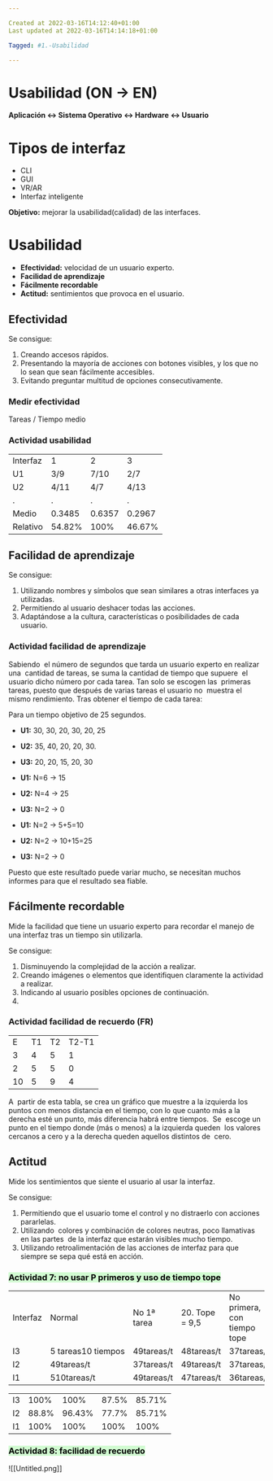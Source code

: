 ```yaml
---

Created at 2022-03-16T14:12:40+01:00
Last updated at 2022-03-16T14:14:18+01:00

Tagged: #1.-Usabilidad

---
```


# Usabilidad (ON → EN)
**Aplicación <-> Sistema Operativo <-> Hardware <-> Usuario** 

# Tipos de interfaz 
* CLI 
* GUI 
* VR/AR 
* Interfaz inteligente 

**Objetivo:** mejorar la usabilidad(calidad) de las interfaces. 


# Usabilidad 
* **Efectividad:** velocidad de un usuario experto. 
* **Facilidad de aprendizaje** 
* **Fácilmente recordable** 
* **Actitud:** sentimientos que provoca en el usuario. 


## Efectividad 
Se consigue: 

1. Creando accesos rápidos. 
2. Presentando la mayoría de acciones con botones visibles, y los que no lo sean que sean fácilmente accesibles. 
3. Evitando preguntar multitud de opciones consecutivamente. 


### Medir efectividad 
Tareas / Tiempo medio 


### Actividad usabilidad 
|     |     |     |     |
| --- | --- | --- | --- |
| Interfaz | 1   | 2   | 3   |
| U1  | 3/9 | 7/10 | 2/7 |
| U2  | 4/11 | 4/7 | 4/13 |
| .   | .   | .   | .   |
| Medio | 0.3485 | 0.6357 | 0.2967 |
| Relativo | 54.82% | 100% | 46.67% |

## Facilidad de aprendizaje 
Se consigue: 

1. Utilizando nombres y símbolos que sean similares a otras interfaces ya utilizadas. 
2. Permitiendo al usuario deshacer todas las acciones. 
3. Adaptándose a la cultura, características o posibilidades de cada usuario. 


### Actividad facilidad de aprendizaje 
Sabiendo  el número de segundos que tarda un usuario experto en realizar una  cantidad de tareas, se suma la cantidad de tiempo que supuere  el usuario dicho número por cada tarea. Tan solo se escogen las  primeras tareas, puesto que después de varias tareas el usuario no  muestra el mismo rendimiento. Tras obtener el tiempo de cada tarea: 

Para un tiempo objetivo de 25 segundos. 

* **U1:** 30, 30, 20, 30, 20, 25 
* **U2:** 35, 40, 20, 20, 30. 
* **U3:** 20, 20, 15, 20, 30 

* **U1:** N=6 → 15 
* **U2:** N=4 → 25 
* **U3:** N=2 → 0 

* **U1:** N=2 → 5+5=10 
* **U2:** N=2 → 10+15=25 
* **U3:** N=2 → 0 

Puesto que este resultado puede variar mucho, se necesitan muchos informes para que el resultado sea fiable. 


## Fácilmente recordable 
Mide la facilidad que tiene un usuario experto para recordar el manejo de una interfaz tras un tiempo sin utilizarla. 

Se consigue: 

1. Disminuyendo la complejidad de la acción a realizar. 
2. Creando imágenes o elementos que identifiquen claramente la actividad a realizar. 
3. Indicando al usuario posibles opciones de continuación. 
4. 

### Actividad facilidad de recuerdo (FR) 
|     |     |     |     |
| --- | --- | --- | --- |
| E   | T1  | T2  | T2-T1 |
| 3   | 4   | 5   | 1   |
| 2   | 5   | 5   | 0   |
| 10  | 5   | 9   | 4   |

A  partir de esta tabla, se crea un gráfico que muestre a la izquierda los  puntos con menos distancia en el tiempo, con lo que cuanto más a la  derecha esté un punto, más diferencia habrá entre tiempos. 
Se  escoge un punto en el tiempo donde (más o menos) a la izquierda queden  los valores cercanos a cero y a la derecha queden aquellos distintos de  cero. 


## Actitud 
Mide los sentimientos que siente el usuario al usar la interfaz. 

Se consigue: 

1. Permitiendo que el usuario tome el control y no distraerlo con acciones pararlelas. 
2. Utilizando  colores y combinación de colores neutras, poco llamativas en las partes  de la interfaz que estarán visibles mucho tiempo. 
3. Utilizando retroalimentación de las acciones de interfaz para que siempre se sepa qué está en acción. 


### <mark style="background: #BBFABBA6;">Actividad 7: no usar P primeros y uso de tiempo tope </mark> 
|     |     |     |     |     |
| --- | --- | --- | --- | --- |
| Interfaz | Normal | No 1ª tarea | 20. Tope = 9,5 | No primera, con tiempo tope |
| I3  | 5 tareas10 tiempos | 49tareas/t | 48tareas/t | 37tareas/t |
| I2  | 49tareas/t | 37tareas/t | 49tareas/t | 37tareas/t |
| I1  | 510tareas/t | 49tareas/t | 47tareas/t | 36tareas/t |


|     |     |     |     |     |
| --- | --- | --- | --- | --- |
| I3  | 100% | 100% | 87.5% | 85.71% |
| I2  | 88.8% | 96.43% | 77.7% | 85.71% |
| I1  | 100% | 100% | 100% | 100% |


### <mark style="background: #BBFABBA6;">Actividad 8: facilidad de recuerdo  </mark> 
![[Untitled.png]]


